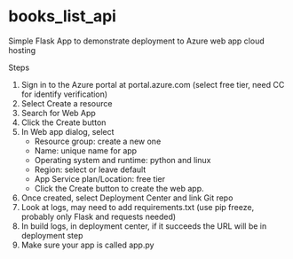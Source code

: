 # books_list_api 

Simple Flask App to demonstrate deployment to Azure web app cloud hosting

Steps
1. Sign in to the Azure portal at portal.azure.com (select free tier, need CC for identify verification)
1. Select Create a resource 
1. Search for Web App
1. Click the Create button
1. In Web app dialog, select
   -  Resource group: create a new one
   -  Name: unique name for app
   -  Operating system and runtime: python and linux
   -  Region: select or leave default
   -  App Service plan/Location: free tier
   -  Click the Create button to create the web app.
1. Once created, select Deployment Center and link Git repo 
1. Look at logs, may need to add requirements.txt (use pip freeze, probably only Flask and requests needed)
1. In build logs, in deployment center, if it succeeds the URL will be in deployment step
1. Make sure your app is called app.py

